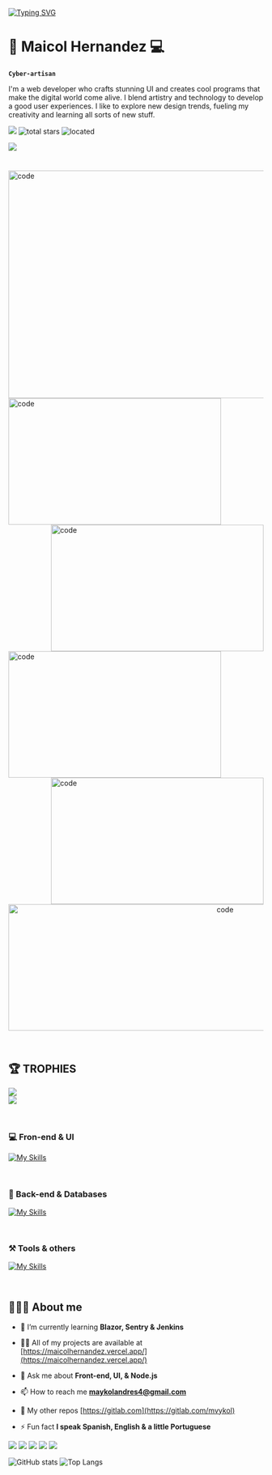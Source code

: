 
[![Typing SVG](https://readme-typing-svg.herokuapp.com?font=Fira+Code&pause=1000&color=02D108&background=000000&width=435&lines=+%3E_+Welcome+to+my+place)](https://git.io/typing-svg)

# 🌆  Maicol Hernandez 💻

**` Cyber-artisan `**

I'm a web developer who crafts stunning UI and creates cool programs that make the digital world come alive. I blend artistry and technology to develop a good user experiences. I like to explore new design trends, fueling my creativity and learning all sorts of new stuff.

   <p align="left">
      <img src="https://custom-icon-badges.demolab.com/badge/-maykolandres4@gmail.com-red?style=for-the-badge&logo=mention&logoColor=white"/> 
      <img alt="total stars" title="Total stars on GitHub" src="https://custom-icon-badges.demolab.com/github/stars/mvykool?color=%23E1AD0E&logo=star&logoColor=white&style=for-the-badge&labelColor=C79600""/>
     <img alt="located" title="located" src="https://custom-icon-badges.demolab.com/badge/Medellin-Col-blue?style=for-the-badge&logo=location&logoColor=white&labelColor=blue"/>
</p>

<img align="center" src="https://spotify-github-profile.vercel.app/api/view?uid=td03971l1rpnxr4fz4605tdmy&cover_image=true&theme=default&show_offline=false&background_color=121212&interchange=false&bar_color=3a9037"/>

# 
<div>
<img src="https://github.com/mvykool/mvykool/assets/87054757/09f6fff6-ec9d-416c-8d05-e4e6f1052bad" alt="code" style="width: 840px; height: 450px; object-fit: cover;" />
<img align="left" alt="code" width="420" height="250" src="https://media.tenor.com/ZvOCunW56s4AAAAd/rain-pixel.gif" />
<img align="right" alt="code" width="420" height="250" src="https://cutewallpaper.org/28/cyberpunk-gif-wallpaper/virtuaverse-cyberpunk-and-pixels-cool-pixel-art-desktop-wallpaper-art-pixel-art.gif" />
</div>
<img align="left" alt="code" width="420" height="250" src="https://wallpaperaccess.com/full/5927911.gif" />
<img align="right" alt="code" width="420" height="250" src="https://cutewallpaper.org/28/cyberpunk-pixel-art-gif-wallpaper/11-cyberpunk-gifs-gif-abyss.gif" />
</br>
<p align="center"><img  alt="code" width="840" height="250" src="https://steamuserimages-a.akamaihd.net/ugc/2438013375536940927/D370DBF7BFC83ED36F783F08A598FFF3E71A1D61/?imw=5000&imh=5000&ima=fit&impolicy=Letterbox&imcolor=%23000000&letterbox=false" /></p>


$~~~~~~~~~~~$


## 🏆 TROPHIES


  
<!--🏆TROPHY / 🌐WEBSITE: https://github.com/ryo-ma/github-profile-trophy -->
<div align="left">
<img src="https://github-profile-trophy.vercel.app/?username=mvykool&theme=radical&no-bg=true&no-frame=true&row=1&column=4&title=MultiLanguage,Commits,Followers,PullRequest">
 </div>

<div align="left">
<img src="https://github-profile-trophy.vercel.app/?username=mvykool&theme=radical&no-bg=true&no-frame=true&row=1&column=4&title=Repositories,Issues,Organizations,Stars">
 </div>

$~~~~~~~~~~~$

<h3>💻  Fron-end & UI</h3>

[![My Skills](https://skillicons.dev/icons?i=html,css,js,ts,react,angular,redux,tailwind,bootstrap,nextjs,vite,astro)](https://skillicons.dev)

$~~~~~~~~~~~$

<h3>🤖 Back-end & Databases</h3>

[![My Skills](https://skillicons.dev/icons?i=nodejs,express,firebase,mongodb,mysql,prisma,sqlite,cs,dotnet)](https://skillicons.dev)

$~~~~~~~~~~~$

<h3>⚒️ Tools & others</h3>

[![My Skills](https://skillicons.dev/icons?i=vscode,neovim,git,github,gitlab,linux,postman,bash)](https://skillicons.dev)

$~~~~~~~~~~~$
## 👨🏻‍💻 About me

- 🌱 I’m currently learning **Blazor, Sentry & Jenkins**

- 👨‍💻 All of my projects are available at [https://maicolhernandez.vercel.app/](https://maicolhernandez.vercel.app/)

- 💬 Ask me about **Front-end, UI, & Node.js**

- 📫 How to reach me **maykolandres4@gmail.com**

- 🦊 My other repos [https://gitlab.com](https://gitlab.com/mvykol)

- ⚡ Fun fact **I speak Spanish, English & a little Portuguese**

![](http://github-profile-summary-cards.vercel.app/api/cards/profile-details?username=mvykool&theme=2077)
![](http://github-profile-summary-cards.vercel.app/api/cards/repos-per-language?username=mvykool&theme=2077)
![](http://github-profile-summary-cards.vercel.app/api/cards/most-commit-language?username=mvykool&theme=2077)
![](http://github-profile-summary-cards.vercel.app/api/cards/stats?username=mvykool&theme=2077)
![](http://github-profile-summary-cards.vercel.app/api/cards/productive-time?username=mvykool&theme=2077&utcOffset=8)

![ GitHub stats](https://github-readme-stats.vercel.app/api?username=mvykool&show_icons=true&theme=neon)
![Top Langs](https://github-readme-stats.vercel.app/api/top-langs/?username=mvykool&layout=compact&theme=neon)
